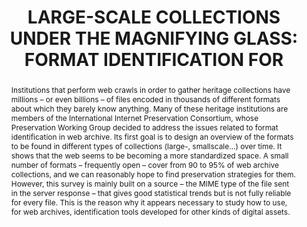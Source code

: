 ---
abstract: 'Institutions that perform web crawls in order to gather

  heritage collections have millions – or even billions – of

  files encoded in thousands of different formats about

  which they barely know anything. Many of these

  heritage institutions are members of the International

  Internet Preservation Consortium, whose Preservation

  Working Group decided to address the issues related to

  format identification in web archive.

  Its first goal is to design an overview of the formats to

  be found in different types of collections (large-, smallscale…)

  over time. It shows that the web seems to be

  becoming a more standardized space. A small number

  of formats – frequently open – cover from 90 to 95% of

  web archive collections, and we can reasonably hope to

  find preservation strategies for them.

  However, this survey is mainly built on a source – the

  MIME type of the file sent in the server response – that

  gives good statistical trends but is not fully reliable for

  every file. This is the reason why it appears necessary to

  study how to use, for web archives, identification tools

  developed for other kinds of digital assets.'
creators:
- Oury, Clément
date: null
document_url: https://services.phaidra.univie.ac.at/api/object/o:245900/download
grand_parent: iPRES
institutions: []
keywords:
- vienna
landing_page_url: https://phaidra.univie.ac.at/o:245900
language: eng
layout: publication
license: CC BY-SA 2.0 AT
notes_url: null
parent: iPRES 2010
publication_type: poster
size: 106396
slides_url: null
source_name: iPRES
stream_url: null
title: 'LARGE-SCALE COLLECTIONS UNDER THE  MAGNIFYING GLASS: FORMAT IDENTIFICATION
  FOR'
year: 2010
---